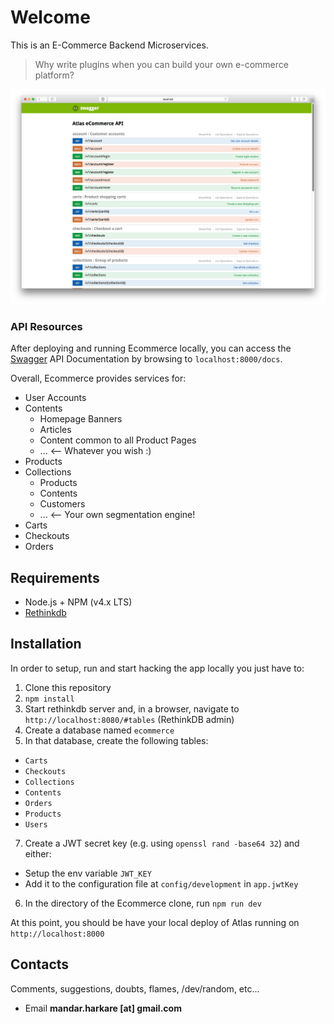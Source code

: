 # Welcome
This is an E-Commerce Backend Microservices.



> Why write plugins when you can build your own e-commerce platform?

![Swagger API Documentation](/screenshots/SwaggerDocs.png?raw=true "Swagger API Documentation")

### API Resources
After deploying and running Ecommerce locally, you can access the [Swagger](https://openapis.org/) API Documentation by browsing to `localhost:8000/docs`.

Overall, Ecommerce provides services for:

- User Accounts
- Contents
  - Homepage Banners
  - Articles
  - Content common to all Product Pages
  - ... <-- Whatever you wish :)
- Products
- Collections
  - Products
  - Contents
  - Customers
  - ... <-- Your own segmentation engine!
- Carts
- Checkouts
- Orders


## Requirements

- Node.js + NPM (v4.x LTS)
- [Rethinkdb](http://rethinkdb.com/)

## Installation
In order to setup, run and start hacking the app locally you just have to:

1. Clone this repository
2. `npm install`
3. Start rethinkdb server and, in a browser, navigate to `http://localhost:8080/#tables` (RethinkDB admin)
4. Create a database named `ecommerce`
5. In that database, create the following tables:
  - `Carts`
  - `Checkouts`
  - `Collections`
  - `Contents`
  - `Orders`
  - `Products`
  - `Users`
7. Create a JWT secret key (e.g. using `openssl rand -base64 32`) and either:
  - Setup the env variable `JWT_KEY`
  - Add it to the configuration file at `config/development` in `app.jwtKey`
6. In the directory of the Ecommerce clone, run `npm run dev`

At this point, you should be have your local deploy of Atlas running on `http://localhost:8000`

## Contacts
Comments, suggestions, doubts, flames, /dev/random, etc...
- Email **mandar.harkare [at] gmail.com**
